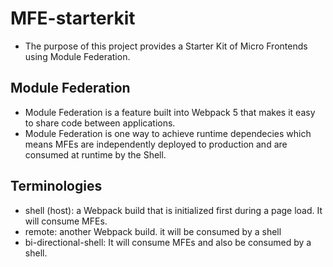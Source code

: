 # MFE-starterkit
- The purpose of this project provides a Starter Kit of Micro Frontends using Module Federation.

## Module Federation
- Module Federation is a feature built into Webpack 5 that makes it easy to share code between applications.
- Module Federation is one way to achieve runtime dependecies which means MFEs are independently deployed to production and are consumed at runtime by the Shell.

## Terminologies
- shell (host): a Webpack build that is initialized first during a page load. It will consume MFEs.
- remote: another Webpack build. it will be consumed by a shell
- bi-directional-shell: It will consume MFEs and also be consumed by a shell.